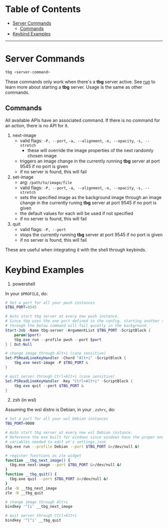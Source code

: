 # Table of Contents
- [Server Commands](#server-commands)
  - [Commands](#commands)
- [Keybind Examples](#keybind-examples)
---

# Server Commands
```zsh
tbg <server-command>
```
These commands only work when there's a **tbg** server active. See [run](/docs/run_command_usage.md)
to learn more about starting a **tbg** server. Usage is the same as other
commands.

## Commands
All available APIs have an associated command. If there is no command for an
action, there is no API for it.
1. next-image
    - valid flags: `-P, --port`, `-a, --alignment`, `-o, --opacity`, `-s, --stretch`
      - these will override the image properties of the next randomly chosen
      image
    - triggers an image change in the currently running **tbg** server at port
    9545 if no port is given
    - if no server is found, this will fail
2. set-image
    - arg: `/path/to/image/file`
    - valid flags: `-P, --port`, `-a, --alignment`, `-o, --opacity`, `-s, --stretch`
    - sets the specified image as the background image through an image change
    in the currently runing **tbg** server at port 9545 if no port is given
    - the default values for each will be used if not specified
    - if no server is found, this will fail
3. quit
    - valid flags: `-P, --port`
    - stops the currently running **tbg** server at port 9545 if no port is
    given
    - if no server is found, this will fail

These are useful when integrating it with the shell through keybinds.
# Keybind Examples
1. powershell

In your `$PROFILE`, do:
```powershell
# Set a port for all your pwsh instances
$TBG_PORT=9545

# Auto start tbg server at every new pwsh instance.
# Since tbg uses the one port defined in the config, starting another server
# through the below command will fail quietly in the background.
Start-Job -Name tbg-server -ArgumentList $TBG_PORT -ScriptBlock {
    param($port)
    tbg.exe run --profile pwsh --port $port
} | Out-Null

# change image through Alt+i (case sensitive)
Set-PSReadLineKeyHandler -Chord "Alt+i" -ScriptBlock {
    tbg.exe next-image -P $TBG_PORT &
}

# quit server through Ctrl+Alt+i (case sensitive)
Set-PSReadLineKeyHandler -Key "Ctrl+Alt+i" -ScriptBlock {
    tbg.exe quit --port $TBG_PORT &
}
```
2. zsh (in wsl)

Assuming the wsl distro is Debian, in your `.zshrc`, do:
```bash
# Set a port for all your wsl Debian instances
TBG_PORT=9000

# Auto start tbg server at every new wsl Debian instance.
# Reference the exe built for windows since windows have the proper environment
# variables needed to edit wt's settings.json
tbg.exe run --profile Debian --port $TBG_PORT &>/dev/null &!

# register functions as zle widget
function __tbg_next_image() {
  tbg.exe next-image --port $TBG_PORT &>/dev/null &!
}
function __tbg_quit() {
  tbg.exe quit --port $TBG_PORT &>/dev/null &!
}
zle -N __tbg_next_image
zle -N __tbg_quit

# change image through Alt+i
bindkey '^[i' __tbg_next_image

# quit server through Ctrl+Alt+i
bindkey '^[^i' __tbg_quit
```
